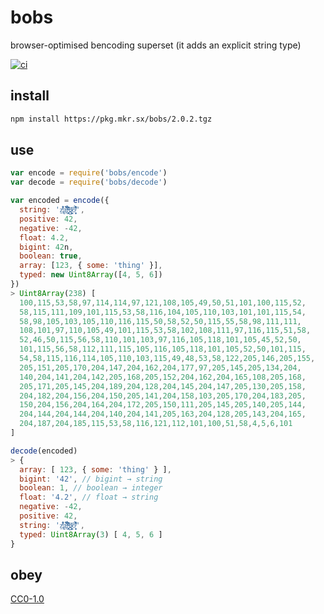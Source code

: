 # bobs
browser-optimised bencoding superset (it adds an explicit string type)

[![ci](https://travis-ci.org/michaelrhodes/bobs.svg?branch=master)](https://travis-ci.org/michaelrhodes/bobs)

## install
```sh
npm install https://pkg.mkr.sx/bobs/2.0.2.tgz
```

## use
```js
var encode = require('bobs/encode')
var decode = require('bobs/decode')

var encoded = encode({
  string: 'ẕ̢͒͛͗ͪ̓ḁ̢͑͆̌̍̎ͨ͘l̶̜̖͍̞ͨͫ͑̽̀̑̓͂͞g̷͖̜̤̬͖ͪo͑͌͐̐̐̌̍ͣ̀͏̥̻̹',
  positive: 42,
  negative: -42,
  float: 4.2,
  bigint: 42n,
  boolean: true,
  array: [123, { some: 'thing' }],
  typed: new Uint8Array([4, 5, 6])
})
> Uint8Array(238) [
  100,115,53,58,97,114,114,97,121,108,105,49,50,51,101,100,115,52,
  58,115,111,109,101,115,53,58,116,104,105,110,103,101,101,115,54,
  58,98,105,103,105,110,116,115,50,58,52,50,115,55,58,98,111,111,
  108,101,97,110,105,49,101,115,53,58,102,108,111,97,116,115,51,58,
  52,46,50,115,56,58,110,101,103,97,116,105,118,101,105,45,52,50,
  101,115,56,58,112,111,115,105,116,105,118,101,105,52,50,101,115,
  54,58,115,116,114,105,110,103,115,49,48,53,58,122,205,146,205,155,
  205,151,205,170,204,147,204,162,204,177,97,205,145,205,134,204,
  140,204,141,204,142,205,168,205,152,204,162,204,165,108,205,168,
  205,171,205,145,204,189,204,128,204,145,204,147,205,130,205,158,
  204,182,204,156,204,150,205,141,204,158,103,205,170,204,183,205,
  150,204,156,204,164,204,172,205,150,111,205,145,205,140,205,144,
  204,144,204,144,204,140,204,141,205,163,204,128,205,143,204,165,
  204,187,204,185,115,53,58,116,121,112,101,100,51,58,4,5,6,101
]

decode(encoded)
> {
  array: [ 123, { some: 'thing' } ],
  bigint: '42', // bigint → string
  boolean: 1, // boolean → integer
  float: '4.2', // float → string
  negative: -42,
  positive: 42,
  string: 'ẕ̢͒͛͗ͪ̓ḁ̢͑͆̌̍̎ͨ͘l̶̜̖͍̞ͨͫ͑̽̀̑̓͂͞g̷͖̜̤̬͖ͪo͑͌͐̐̐̌̍ͣ̀͏̥̻̹',
  typed: Uint8Array(3) [ 4, 5, 6 ]
}
```

## obey
[CC0-1.0](https://creativecommons.org/publicdomain/zero/1.0/)
